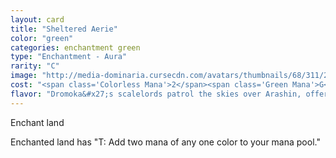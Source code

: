 ```yaml
---
layout: card
title: "Sheltered Aerie"
color: "green"
categories: enchantment green
type: "Enchantment - Aura"
rarity: "C"
image: "http://media-dominaria.cursecdn.com/avatars/thumbnails/68/311/200/283/635618391491989392.png"
cost: "<span class='Colorless Mana'>2</span><span class='Green Mana'>G</span>"
flavor: "Dromoka&#x27;s scalelords patrol the skies over Arashin, offering her people safety from the harsh world."
---
```


Enchant land

Enchanted land has "<span class="Tap">T</span>: Add two mana of any one color to your mana pool."
